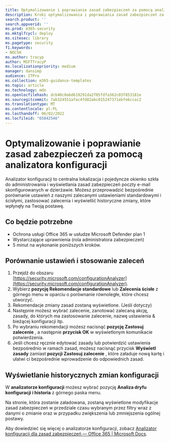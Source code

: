 ```yaml
---
title: Optymalizowanie i poprawianie zasad zabezpieczeń za pomocą analizatora konfiguracji
description: Kroki optymalizowania i poprawiania zasad zabezpieczeń za pomocą analizatora konfiguracji. Analizator konfiguracji to centralna lokalizacja i pojedyncze okienko szkła do administrowania i wyświetlania zasad zabezpieczeń poczty e-mail skonfigurowanych w dzierżawie.
search.product: ''
search.appverid: ''
ms.prod: m365-security
ms.mktglfcycl: deploy
ms.sitesec: library
ms.pagetype: security
f1.keywords:
- NOCSH
ms.author: tracyp
author: MSFTTracyP
ms.localizationpriority: medium
manager: dansimp
audience: ITPro
ms.collection: m365-guidance-templates
ms.topic: article
ms.technology: mdo
ms.openlocfilehash: dcb40c0abd619291da2f05fdfa362c03f853181e
ms.sourcegitcommit: 7ab324551afac4fd82abc015247371ebfe6ccac2
ms.translationtype: MT
ms.contentlocale: pl-PL
ms.lasthandoff: 06/02/2022
ms.locfileid: "65842546"
---
```

# <a name="optimize-and-correct-security-policies-with-configuration-analyzer"></a>Optymalizowanie i poprawianie zasad zabezpieczeń za pomocą analizatora konfiguracji

Analizator konfiguracji to centralna lokalizacja i pojedyncze okienko szkła do administrowania i wyświetlania zasad zabezpieczeń poczty e-mail skonfigurowanych w dzierżawie. Możesz przeprowadzić bezpośrednie porównanie ustawień z naszymi zalecanymi ustawieniami standardowymi i ścisłymi, zastosować zalecenia i wyświetlić historyczne zmiany, które wpłynęły na Twoją postawę.

## <a name="what-youll-need"></a>Co będzie potrzebne
- Ochrona usługi Office 365 w usłudze Microsoft Defender plan 1
- Wystarczające uprawnienia (rola administratora zabezpieczeń)
- 5 minut na wykonanie poniższych kroków.

## <a name="compare-settings-and-apply-recommendations"></a>Porównanie ustawień i stosowanie zaleceń
1. Przejdź do obszaru [https://security.microsoft.com/configurationAnalyzer](https://security.microsoft.com/configurationAnalyzer).
1. Wybierz **pozycję Rekomendacje standardowe** lub **Zalecenia ścisłe** z górnego menu w oparciu o porównanie równoległe, które chcesz utworzyć.
1. Rekomendacje zmiany zasad zostaną wyświetlone. (Jeśli dotyczy)
1. Następnie możesz wybrać zalecenie, zanotować zalecaną akcję, zasady, do których ma zastosowanie zalecenie, nazwę ustawienia & bieżącej konfiguracji itp.
1. Po wybraniu rekomendacji możesz nacisnąć **pozycję Zastosuj zalecenie** , a następnie **przycisk OK** w wyświetlonym komunikacie potwierdzenia.
1. Jeśli chcesz ręcznie edytować zasady lub potwierdzić ustawienia bezpośrednio w ramach zasad, możesz nacisnąć przycisk **Wyświetl zasady** zamiast **pozycji Zastosuj zalecenie** , które załaduje nową kartę i ułatwi ci bezpośrednie wprowadzenie do odpowiednich zasad.

## <a name="view-historical-configuration-changes"></a>Wyświetlanie historycznych zmian konfiguracji

W **analizatorze konfiguracji** możesz wybrać pozycję **Analiza dryfu konfiguracji i historia** z górnego paska menu.

Na stronie, która zostanie załadowana, zostaną wyświetlone modyfikacje zasad zabezpieczeń w przedziale czasu wybranym przez filtry wraz z danymi o zmianie oraz w przypadku zwiększenia lub zmniejszenia ogólnej postawy.

Aby dowiedzieć się więcej o analizatorze konfiguracji, zobacz [Analizator konfiguracji dla zasad zabezpieczeń — Office 365 | Microsoft Docs](../../office-365-security/configuration-analyzer-for-security-policies.md).
